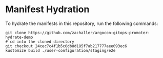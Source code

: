 # Manifest Hydration

To hydrate the manifests in this repository, run the following commands:

```shell
git clone https://github.com/zachaller/argocon-gitops-promoter-hydrate-demo
# cd into the cloned directory
git checkout 24cec7c4f1b5c0db8d185f7ab217777aee093ec6
kustomize build ./user-configuration/staging/e2e
```
